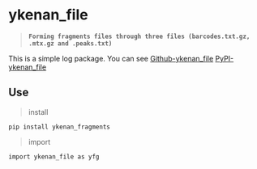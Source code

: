 # ykenan_file

> **`Forming fragments files through three files (barcodes.txt.gz, .mtx.gz and .peaks.txt)`**

This is a simple log package. You can see
[Github-ykenan_file](https://github.com/YuZhengM/ykenan_fragments)
[PyPI-ykenan_file](https://pypi.org/project/ykenan-fragments/)

## Use

> install

```shell
pip install ykenan_fragments
```

> import

```shell
import ykenan_file as yfg
```



